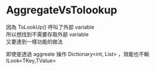 # AggregateVsTolookup
  
因為 ToLookUp() 呼叫了外部 variable  
所以想找到不需要存取外部 variable  
又要達到一樣功能的做法

即使是透過 aggreate 操作 Dictionary<int, List<T>> ，效能也不輸 ILook<TKey,TValue>  
